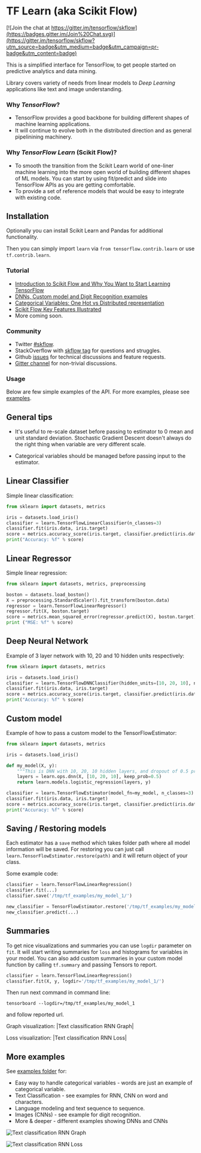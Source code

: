 # TF Learn (aka Scikit Flow)

[![Join the chat at https://gitter.im/tensorflow/skflow](https://badges.gitter.im/Join%20Chat.svg)](https://gitter.im/tensorflow/skflow?utm_source=badge&utm_medium=badge&utm_campaign=pr-badge&utm_content=badge)

This is a simplified interface for TensorFlow, to get people started on predictive analytics and data mining.

Library covers variety of needs from linear models to *Deep Learning* applications like text and image understanding.

### Why *TensorFlow*?

- TensorFlow provides a good backbone for building different shapes of machine learning applications.
- It will continue to evolve both in the distributed direction and as general pipelinining machinery.

### Why *TensorFlow Learn* (Scikit Flow)?

- To smooth the transition from the Scikit Learn world of one-liner machine learning into the more open world of building different shapes of ML models. You can start by using fit/predict and slide into TensorFlow APIs as you are getting comfortable.
- To provide a set of reference models that would be easy to integrate with existing code.

## Installation

Optionally you can install Scikit Learn and Pandas for additional functionality.

Then you can simply import `learn` via `from tensorflow.contrib.learn` or use `tf.contrib.learn`.


### Tutorial

-  [Introduction to Scikit Flow and Why You Want to Start Learning
   TensorFlow](https://medium.com/@ilblackdragon/tensorflow-tutorial-part-1-c559c63c0cb1)
-  [DNNs, Custom model and Digit Recognition
   examples](https://medium.com/@ilblackdragon/tensorflow-tutorial-part-2-9ffe47049c92)
-  [Categorical Variables: One Hot vs Distributed
   representation](https://medium.com/@ilblackdragon/tensorflow-tutorial-part-3-c5fc0662bc08)
-  [Scikit Flow Key Features Illustrated](http://terrytangyuan.github.io/2016/03/14/scikit-flow-intro/)
-  More coming soon.

### Community

- Twitter [#skflow](https://twitter.com/search?q=skflow&src=typd).
- StackOverflow with [skflow tag](http://stackoverflow.com/questions/tagged/skflow) for questions and struggles.
- Github [issues](https://github.com/tensorflow/tensorflow/issues) for technical discussions and feature requests.
- [Gitter channel](https://gitter.im/tensorflow/skflow) for non-trivial discussions.

### Usage

Below are few simple examples of the API. For more examples, please see [examples](https://github.com/tensorflow/tensorflow/tree/master/tensorflow/examples/skflow).

## General tips

-  It's useful to re-scale dataset before passing to estimator to 0 mean and unit standard deviation. Stochastic Gradient Descent doesn't always do the right thing when variable are very different scale.

-  Categorical variables should be managed before passing input to the estimator.

## Linear Classifier

Simple linear classification:

```python
from sklearn import datasets, metrics

iris = datasets.load_iris()
classifier = learn.TensorFlowLinearClassifier(n_classes=3)
classifier.fit(iris.data, iris.target)
score = metrics.accuracy_score(iris.target, classifier.predict(iris.data))
print("Accuracy: %f" % score)
```

## Linear Regressor

Simple linear regression:

```python
from sklearn import datasets, metrics, preprocessing

boston = datasets.load_boston()
X = preprocessing.StandardScaler().fit_transform(boston.data)
regressor = learn.TensorFlowLinearRegressor()
regressor.fit(X, boston.target)
score = metrics.mean_squared_error(regressor.predict(X), boston.target)
print ("MSE: %f" % score)
```

## Deep Neural Network

Example of 3 layer network with 10, 20 and 10 hidden units respectively:

```python
from sklearn import datasets, metrics

iris = datasets.load_iris()
classifier = learn.TensorFlowDNNClassifier(hidden_units=[10, 20, 10], n_classes=3)
classifier.fit(iris.data, iris.target)
score = metrics.accuracy_score(iris.target, classifier.predict(iris.data))
print("Accuracy: %f" % score)
```

## Custom model

Example of how to pass a custom model to the TensorFlowEstimator:

```python
from sklearn import datasets, metrics

iris = datasets.load_iris()

def my_model(X, y):
    """This is DNN with 10, 20, 10 hidden layers, and dropout of 0.5 probability."""
    layers = learn.ops.dnn(X, [10, 20, 10], keep_prob=0.5)
    return learn.models.logistic_regression(layers, y)

classifier = learn.TensorFlowEstimator(model_fn=my_model, n_classes=3)
classifier.fit(iris.data, iris.target)
score = metrics.accuracy_score(iris.target, classifier.predict(iris.data))
print("Accuracy: %f" % score)
```

## Saving / Restoring models

Each estimator has a ``save`` method which takes folder path where all model information will be saved. For restoring you can just call ``learn.TensorFlowEstimator.restore(path)`` and it will return object of your class.

Some example code:

```python
classifier = learn.TensorFlowLinearRegression()
classifier.fit(...)
classifier.save('/tmp/tf_examples/my_model_1/')

new_classifier = TensorFlowEstimator.restore('/tmp/tf_examples/my_model_2')
new_classifier.predict(...)
```

## Summaries

To get nice visualizations and summaries you can use ``logdir`` parameter on ``fit``. It will start writing summaries for ``loss`` and histograms for variables in your model. You can also add custom summaries in your custom model function by calling ``tf.summary`` and passing Tensors to report.

```python
classifier = learn.TensorFlowLinearRegression()
classifier.fit(X, y, logdir='/tmp/tf_examples/my_model_1/')
```

Then run next command in command line:

```shell
tensorboard --logdir=/tmp/tf_examples/my_model_1
```

and follow reported url.

Graph visualization: |Text classification RNN Graph|

Loss visualization: |Text classification RNN Loss|

## More examples

See [examples folder](https://github.com/tensorflow/tensorflow/tree/master/tensorflow/examples/skflow) for:

-  Easy way to handle categorical variables - words are just an example of categorical variable.
-  Text Classification - see examples for RNN, CNN on word and characters.
-  Language modeling and text sequence to sequence.
-  Images (CNNs) - see example for digit recognition.
-  More & deeper - different examples showing DNNs and CNNs

![Text classification RNN Graph](https://raw.githubusercontent.com/tensorflow/skflow/master/g3doc/images/text_classification_rnn_graph.png)

![Text classification RNN Loss](https://raw.githubusercontent.com/tensorflow/skflow/master/g3doc/images/text_classification_rnn_loss.png)
